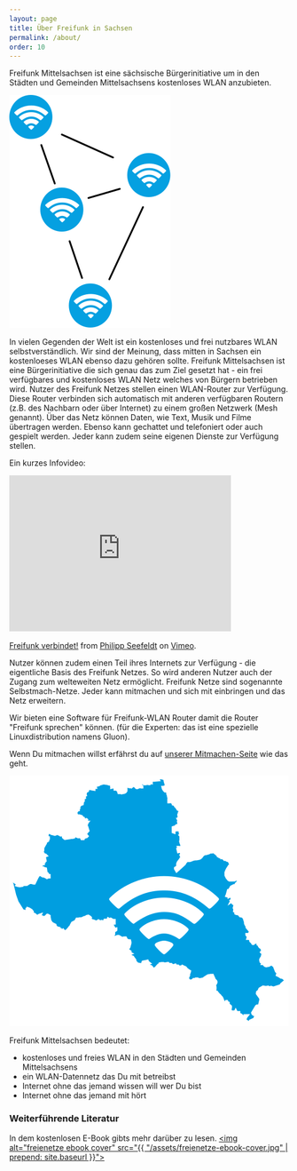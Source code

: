 ```yaml
---
layout: page
title: Über Freifunk in Sachsen
permalink: /about/
order: 10
---
```


Freifunk Mittelsachsen ist eine sächsische Bürgerinitiative um in den Städten und Gemeinden Mittelsachsens kostenloses WLAN anzubieten.

<img src="/img/mesh-net-symbol.svg" class="pull-right" alt="Mesh Net">

In vielen Gegenden der Welt ist ein kostenloses und frei nutzbares WLAN selbstverständlich. Wir sind der Meinung, dass mitten in Sachsen ein kostenloeses WLAN ebenso dazu gehören sollte.
Freifunk Mittelsachsen ist eine Bürgerinitiative die sich genau das zum Ziel gesetzt hat - ein frei verfügbares und kostenloses WLAN Netz welches von Bürgern betrieben wird.
Nutzer des Freifunk Netzes stellen einen WLAN-Router zur Verfügung. Diese Router verbinden sich automatisch mit anderen verfügbaren Routern (z.B. des Nachbarn oder über Internet) zu einem großen Netzwerk (Mesh genannt).
Über das Netz können Daten, wie Text, Musik und Filme übertragen werden.
Ebenso kann gechattet und telefoniert oder auch gespielt werden. Jeder kann zudem seine eigenen Dienste zur
Verfügung stellen.

Ein kurzes Infovideo:

<iframe width="400" height="281" src="https://www.youtube-nocookie.com/embed/2Z12OjnPADA?rel=0" frameborder="0" allowfullscreen></iframe>
<p>
  <a href="https://vimeo.com/64814620">Freifunk verbindet!</a> from
  <a href="https://vimeo.com/kosmonautensofa">Philipp Seefeldt</a> on
  <a href="https://vimeo.com">Vimeo</a>.
</p>

Nutzer können zudem einen Teil ihres Internets zur Verfügung - die eigentliche Basis des Freifunk Netzes.
So wird anderen Nutzer auch der Zugang zum welteweiten Netz ermöglicht.
Freifunk Netze sind sogenannte Selbstmach-Netze. Jeder kann mitmachen und sich mit einbringen und das Netz erweitern.

Wir bieten eine Software für Freifunk-WLAN Router damit die Router "Freifunk sprechen" können.
(für die Experten: das ist eine spezielle Linuxdistribution namens Gluon).

Wenn Du mitmachen willst erfährst du auf [unserer Mitmachen-Seite](/mitmachen) wie das geht.

<img src="/img/ffms-wifi.svg" class="pull-right" alt="WIFI Symbol auf Sachsen-Karte">

Freifunk Mittelsachsen bedeutet:

-   kostenloses und freies WLAN in den Städten und Gemeinden Mittelsachsens
-   ein WLAN-Datennetz das Du mit betreibst
-   Internet ohne das jemand wissen will wer Du bist
-   Internet ohne das jemand mit hört

### Weiterführende Literatur

In dem kostenlosen E-Book gibts mehr darüber zu lesen.
<a href="http://www.mabb.de/files/content/document/Publikationen/Freifunk-Broschuere/freifunk_publikation_webversion_2.Auflage.pdf.pdf" title="Feie Netze E-Book PDF">
  <img alt="freienetze ebook cover" src="{{ "/assets/freienetze-ebook-cover.jpg" | prepend: site.baseurl }}">
</a>
